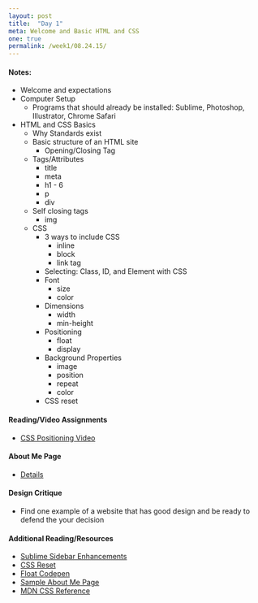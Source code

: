 ```yaml
---
layout: post
title:  "Day 1"
meta: Welcome and Basic HTML and CSS
one: true
permalink: /week1/08.24.15/
---
```

#### Notes:
- Welcome and expectations
- Computer Setup
    - Programs that should already be installed: Sublime, Photoshop, Illustrator, Chrome Safari
- HTML and CSS Basics
    - Why Standards exist
    - Basic structure of an HTML site
        - Opening/Closing Tag
    - Tags/Attributes
        - title
        - meta
        - h1 - 6
        - p
        - div
    - Self closing tags
        - img
    - CSS
        - 3 ways to include CSS
            - inline
            - block 
            - link tag
        - Selecting: Class, ID, and Element with CSS
        - Font
            - size
            - color
        - Dimensions
            - width
            - min-height
        - Positioning
            - float
            - display
        * Background Properties
            - image
            - position
            - repeat
            - color
        - CSS reset

#### Reading/Video Assignments
- [CSS Positioning Video](https://css-tricks.com/video-screencasts/110-quick-overview-of-css-position-values/)

#### About Me Page
- [Details](/Curriculum/week1/08.24.15/about-me-page)

#### Design Critique
- Find one example of a website that has good design and be ready to defend the your decision

#### Additional Reading/Resources
- [Sublime Sidebar Enhancements](https://packagecontrol.io/packages/SideBarEnhancements)
- [CSS Reset](http://meyerweb.com/eric/tools/css/reset/)
- [Float Codepen](http://codepen.io/abbylarner/pen/vOomyN?editors=110)
- [Sample About Me Page](day_1.zip)
- [MDN CSS Reference](https://developer.mozilla.org/en-US/docs/Web/CSS/Reference)

